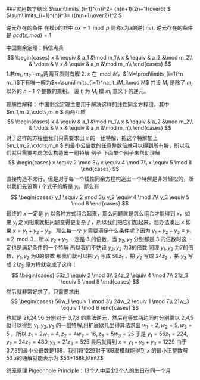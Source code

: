 ###实用数学结论
$\sum\limits_{i=1}^{n}i^2= {n(n+1)(2n+1)\over6} $
$\sum\limits_{i=1}^{n}i^3= ({n(n+1)\over2})^2 $

逆元存在的条件
在模p的群中 $ax=1\mod p$ 则称x为a的逆(inv).
逆元存在的条件是 $gcd(x,mod)=1$

中国剩余定理：韩信点兵
$$
\begin{cases}  
x & \equiv &  a_1  &\mod m_1\\
x & \equiv &  a_2  &\mod m_2\\
  & \vdots &    \\
x & \equiv &  a_n  &\mod m_n\\ 
\end{cases}
$$
1.若$m_1,m_2 \cdots m_n$两两互质则有解
2. $x$ 在$\mod M$，$(M=\prod\limits_{i=1}^n m_i)$下有唯一解为$x=\sum\limits_{i=1}^na_it_iM_i\mod M$
并设 $M_i$ 是除了 $m_i$ 以外的 $n-1$ 个整数的乘积。
设 $t_i$ 为 $M_i$ 模 $m_i$ 意义下的逆元。

理解性解释：
中国剩余定理主要用于解决这样的线性同余方程组，其中 $m_1,m_2,\cdots,m_n $ 两两互质
$$
\begin{cases}  
x & \equiv &  a_1  &\mod m_1\\
x & \equiv &  a_2  &\mod m_2\\
  & \vdots &    \\
x & \equiv &  a_n  &\mod m_n\\ 
\end{cases}
$$
对于这样的方程组我们只需要求出 $x$ 的一组特解，把这个特解加上 $m_1,m_2,\cdots,m_n $ 的最小公倍数的任意整数倍就可以得到所有解，所以我们就只需要考虑怎么构造出一组特解
例子
下面举个例子来帮助理解
$$
\begin{cases}
x \equiv 2 \mod 3\\
x \equiv 4 \mod 7\\
x \equiv 5 \mod 8
\end{cases}
$$
直接构造不太行，但是对于每一个线性同余方程构造出一个特解是非常轻松的，所以我们先设第 $i$ 个式子的解是 $y_i$，那么有
$$
\begin{cases}
y_1 \equiv 2 \mod 3\\
y_2 \equiv 4 \mod 7\\
y_3 \equiv 5 \mod 8
\end{cases}
$$
最终的 $x$ 一定是 $y_i$ 以各种方式组合起来，那么问题就是怎么组合才能得到 $x$，如果 $y_i$ 之间相乘就把问题变得更复杂了，所以我们把它们加起来，想办法凑出 $x$
如果 $x=y_1+y_2+y_3$，那么每一个 $y$ 需要满足什么条件呢？因为 $y_1+y_2+y_3\equiv y_1 \equiv 2\mod 3$，所以 $y_2+y_3$ 一定是 3 的倍数，当 $y_2,y_3$ 分别都是 3 的倍数时这一定也是满足条件的一个特解
所以我们不妨设 $y_2,y_3$ 为3的倍数
同理 $y_1,y_3$ 为7的倍数，$y_1,y_2$ 为8的倍数
那我们就可以把 $y_1$ 写成 $56z_1$ ，把 $y_2$ 写成 $24z_2$ ，把 $y_3$ 写成 $21z_3$
原方程就变成了这样：
$$
\begin{cases}
56z_1 \equiv 2 \mod 3\\
24z_2 \equiv 4 \mod 7\\
21z_3 \equiv 5 \mod 8
\end{cases}
$$
然后就非常好求了，只需要求出
$$
\begin{cases}
56w_1 \equiv 1 \mod 3\\
24w_2 \equiv 1 \mod 7\\
21w_3 \equiv 1 \mod 8
\end{cases}
$$
也就是 21,24,56 分别对于 3,7,8 的乘法逆元，然后在等式两边同时分别乘以 2,4,5 就可以得到 $y_1,y_2,y_3$ 的一组特解,用扩展欧几里得算法求出 $w_1=2,w_2=5,w_3=5$ ，所以 $z_1=2w_1=4,z_2=4w_2=16,z_3=5w_3=25$ 于是 $y_1=56z_1=224,y_2=24z_2=480,y_3=21z_3=525$
最后就得到 $x=y_1+y_2+y_3=1229$ 由于3,7,8的最小公倍数是168，我们将1229对于168取模就能得到 $x$ 的最小正整数解 $53$ 
$x$的通解就能表示为 $53+168k,k\in\Z$ 



鸽笼原理 Pigeonhole Principle：13个人中至少2个人的生日在同一个月